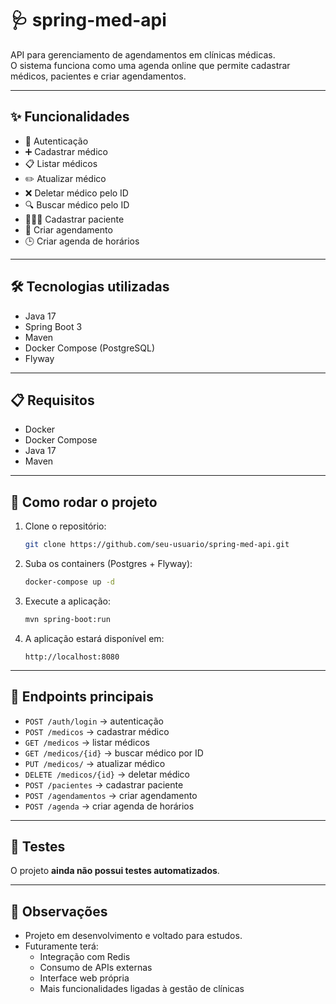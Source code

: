 # 🩺 spring-med-api

API para gerenciamento de agendamentos em clínicas médicas.  
O sistema funciona como uma agenda online que permite cadastrar médicos, pacientes e criar agendamentos.

---

## ✨ Funcionalidades
- 🔑 Autenticação  
- ➕ Cadastrar médico  
- 📋 Listar médicos  
- ✏️ Atualizar médico  
- ❌ Deletar médico pelo ID  
- 🔍 Buscar médico pelo ID  
- 🧑‍🤝‍🧑 Cadastrar paciente  
- 📅 Criar agendamento  
- 🕒 Criar agenda de horários  

---

## 🛠️ Tecnologias utilizadas
- Java 17  
- Spring Boot 3  
- Maven  
- Docker Compose (PostgreSQL)  
- Flyway  

---

## 📋 Requisitos
- Docker  
- Docker Compose  
- Java 17  
- Maven  

---

## 🚀 Como rodar o projeto
1. Clone o repositório:
   ```bash
   git clone https://github.com/seu-usuario/spring-med-api.git
   ```
2. Suba os containers (Postgres + Flyway):
   ```bash
   docker-compose up -d
   ```
3. Execute a aplicação:
   ```bash
   mvn spring-boot:run
   ```
4. A aplicação estará disponível em:
   ```
   http://localhost:8080
   ```

---

## 📡 Endpoints principais
- `POST /auth/login` → autenticação  
- `POST /medicos` → cadastrar médico  
- `GET /medicos` → listar médicos  
- `GET /medicos/{id}` → buscar médico por ID  
- `PUT /medicos/` → atualizar médico  
- `DELETE /medicos/{id}` → deletar médico  
- `POST /pacientes` → cadastrar paciente  
- `POST /agendamentos` → criar agendamento  
- `POST /agenda` → criar agenda de horários  

---

## 🧪 Testes
O projeto **ainda não possui testes automatizados**.

---

## 📌 Observações
- Projeto em desenvolvimento e voltado para estudos.  
- Futuramente terá:
  - Integração com Redis  
  - Consumo de APIs externas  
  - Interface web própria  
  - Mais funcionalidades ligadas à gestão de clínicas
